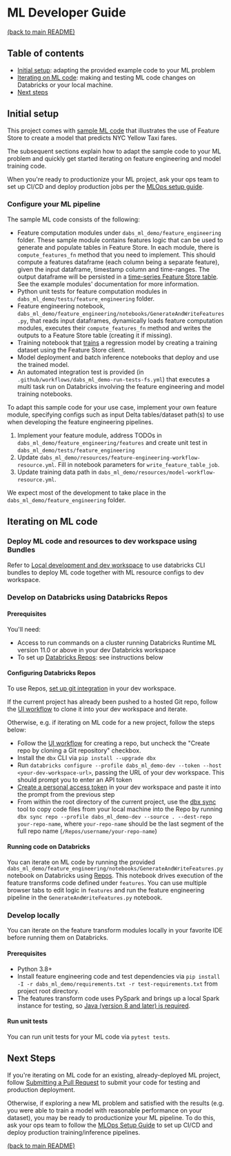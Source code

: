 # ML Developer Guide

[(back to main README)](../README.md)

## Table of contents
* [Initial setup](#initial-setup): adapting the provided example code to your ML problem 
* [Iterating on ML code](#iterating-on-ml-code): making and testing ML code changes on Databricks or your local machine.
* [Next steps](#next-steps)

## Initial setup
This project comes with [sample ML code](https://docs.databricks.com/machine-learning/feature-store/workflow-overview-and-notebook.html#example-notebook)
that illustrates the use of Feature Store to create a model that predicts NYC Yellow Taxi fares.

The subsequent sections explain how to adapt the sample code to your ML problem and quickly get
started iterating on feature engineering and model training code.

When you're ready  to productionize your ML project, ask your ops team to set up CI/CD and deploy
production jobs per the [MLOps setup guide](mlops-setup.md).

### Configure your ML pipeline

The sample ML code consists of the following:

* Feature computation modules under `dabs_ml_demo/feature_engineering` folder. 
These sample module contains features logic that can be used to generate and populate tables in Feature Store.
In each module, there is `compute_features_fn` method that you need to implement. This should compute a features dataframe
(each column being a separate feature), given the input dataframe, timestamp column and time-ranges. 
The output dataframe will be persisted in a [time-series Feature Store table](https://docs.databricks.com/machine-learning/feature-store/time-series.html).
See the example modules' documentation for more information.
* Python unit tests for feature computation modules in `dabs_ml_demo/tests/feature_engineering` folder.
* Feature engineering notebook, `dabs_ml_demo/feature_engineering/notebooks/GenerateAndWriteFeatures.py`, that reads input dataframes, dynamically loads feature computation modules, executes their `compute_features_fn` method and writes the outputs to a Feature Store table (creating it if missing).
* Training notebook that [trains](https://docs.databricks.com/machine-learning/feature-store/train-models-with-feature-store.html ) a regression model by creating a training dataset using the Feature Store client.
* Model deployment and batch inference notebooks that deploy and use the trained model. 
* An automated integration test is provided (in `.github/workflows/dabs_ml_demo-run-tests-fs.yml`) that executes a multi task run on Databricks involving the feature engineering and model training notebooks.

To adapt this sample code for your use case, implement your own feature module, specifying configs such as input Delta tables/dataset path(s) to use when developing
the feature engineering pipelines.
1. Implement your feature module, address TODOs in `dabs_ml_demo/feature_engineering/features` and create unit test in `dabs_ml_demo/tests/feature_engineering`
2. Update `dabs_ml_demo/resources/feature-engineering-workflow-resource.yml`. Fill in notebook parameters for `write_feature_table_job`.
3. Update training data path in `dabs_ml_demo/resources/model-workflow-resource.yml`.

We expect most of the development to take place in the `dabs_ml_demo/feature_engineering` folder.

## Iterating on ML code

### Deploy ML code and resources to dev workspace using Bundles

Refer to [Local development and dev workspace](../dabs_ml_demo/resources/README.md#local-development-and-dev-workspace)
to use databricks CLI bundles to deploy ML code together with ML resource configs to dev workspace.

### Develop on Databricks using Databricks Repos

#### Prerequisites
You'll need:
* Access to run commands on a cluster running Databricks Runtime ML version 11.0 or above in your dev Databricks workspace
* To set up [Databricks Repos](https://docs.databricks.com/repos/index.html): see instructions below

#### Configuring Databricks Repos
To use Repos, [set up git integration](https://docs.databricks.com/repos/repos-setup.html) in your dev workspace.

If the current project has already been pushed to a hosted Git repo, follow the
[UI workflow](https://docs.databricks.com/repos/git-operations-with-repos.html#add-a-repo-connected-to-a-remote-repo)
to clone it into your dev workspace and iterate. 

Otherwise, e.g. if iterating on ML code for a new project, follow the steps below:
* Follow the [UI workflow](https://docs.databricks.com/repos/git-operations-with-repos.html#add-a-repo-connected-to-a-remote-repo)
  for creating a repo, but uncheck the "Create repo by cloning a Git repository" checkbox.
* Install the `dbx` CLI via `pip install --upgrade dbx`
* Run `databricks configure --profile dabs_ml_demo-dev --token --host <your-dev-workspace-url>`, passing the URL of your dev workspace.
  This should prompt you to enter an API token
* [Create a personal access token](https://docs.databricks.com/dev-tools/auth.html#personal-access-tokens-for-users)
  in your dev workspace and paste it into the prompt from the previous step
* From within the root directory of the current project, use the [dbx sync](https://dbx.readthedocs.io/en/latest/guides/python/devloop/mixed/#using-dbx-sync-repo-for-local-to-repo-synchronization) tool to copy code files from your local machine into the Repo by running
  `dbx sync repo --profile dabs_ml_demo-dev --source . --dest-repo your-repo-name`, where `your-repo-name` should be the last segment of the full repo name (`/Repos/username/your-repo-name`)

#### Running code on Databricks
You can iterate on ML code by running the provided `dabs_ml_demo/feature_engineering/notebooks/GenerateAndWriteFeatures.py` notebook on Databricks using
[Repos](https://docs.databricks.com/repos/index.html). This notebook drives execution of
the feature transforms code defined under ``features``. You can use multiple browser tabs to edit
logic in `features` and run the feature engineering pipeline in the `GenerateAndWriteFeatures.py` notebook.

### Develop locally

You can iterate on the feature transform modules locally in your favorite IDE before running them on Databricks.  

#### Prerequisites
* Python 3.8+
* Install feature engineering code and test dependencies via `pip install -I -r dabs_ml_demo/requirements.txt -r test-requirements.txt` from project root directory.
* The features transform code uses PySpark and brings up a local Spark instance for testing, so [Java (version 8 and later) is required](https://spark.apache.org/docs/latest/#downloading). 
#### Run unit tests
You can run unit tests for your ML code via `pytest tests`.

## Next Steps
If you're iterating on ML code for an existing, already-deployed ML project, follow [Submitting a Pull Request](ml-pull-request.md)
to submit your code for testing and production deployment.

Otherwise, if exploring a new ML problem and satisfied with the results (e.g. you were able to train
a model with reasonable performance on your dataset), you may be ready to productionize your ML pipeline.
To do this, ask your ops team to follow the [MLOps Setup Guide](mlops-setup.md) to set up CI/CD and deploy
production training/inference pipelines.

[(back to main README)](../README.md)
